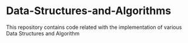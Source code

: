 # Data-Structures-and-Algorithms
This repository contains code related with the implementation of various Data Structures and Algorithm
